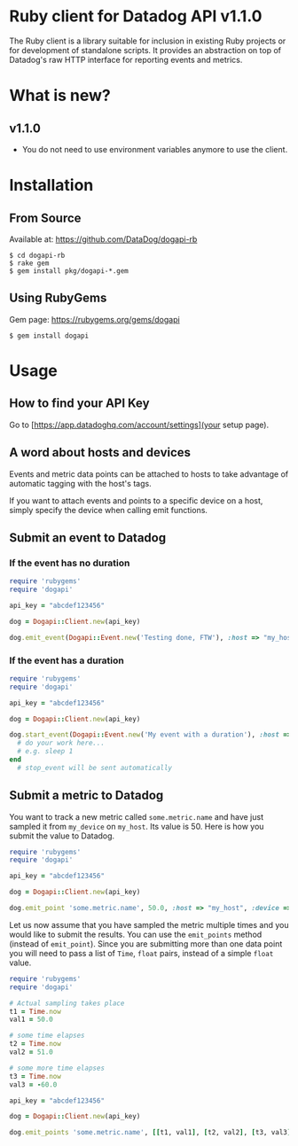 # Ruby client for Datadog API v1.1.0

The Ruby client is a library suitable for inclusion in existing Ruby projects or for development of standalone scripts. It provides an abstraction on top of Datadog's raw HTTP interface for reporting events and metrics.

# What is new?

## v1.1.0

* You do not need to use environment variables anymore to use the client.

# Installation

## From Source

Available at: https://github.com/DataDog/dogapi-rb

    $ cd dogapi-rb
    $ rake gem
    $ gem install pkg/dogapi-*.gem

## Using RubyGems

Gem page: https://rubygems.org/gems/dogapi

    $ gem install dogapi

# Usage

## How to find your API Key

Go to [https://app.datadoghq.com/account/settings](your setup page).

## A word about hosts and devices

Events and metric data points can be attached to hosts
to take advantage of automatic tagging with the host's tags.

If you want to attach events and points to a specific device
on a host, simply specify the device when calling emit functions.

## Submit an event to Datadog

### If the event has no duration

```ruby
require 'rubygems'
require 'dogapi'

api_key = "abcdef123456"

dog = Dogapi::Client.new(api_key)

dog.emit_event(Dogapi::Event.new('Testing done, FTW'), :host => "my_host")
```

### If the event has a duration

```ruby
require 'rubygems'
require 'dogapi'

api_key = "abcdef123456"

dog = Dogapi::Client.new(api_key)

dog.start_event(Dogapi::Event.new('My event with a duration'), :host => "my_host") do
  # do your work here...
  # e.g. sleep 1
end
  # stop_event will be sent automatically
```

## Submit a metric to Datadog

You want to track a new metric called `some.metric.name` and have just sampled it from `my_device` on `my_host`.
Its value is 50. Here is how you submit the value to Datadog.

```ruby
require 'rubygems'
require 'dogapi'

api_key = "abcdef123456"

dog = Dogapi::Client.new(api_key)

dog.emit_point 'some.metric.name', 50.0, :host => "my_host", :device => "my_device"
```

Let us now assume that you have sampled the metric multiple times and you would like to submit the results.
You can use the `emit_points` method (instead of `emit_point`). Since you are submitting more than one
data point you will need to pass a list of `Time`, `float` pairs, instead of a simple `float` value.

```ruby
require 'rubygems'
require 'dogapi'

# Actual sampling takes place
t1 = Time.now
val1 = 50.0

# some time elapses
t2 = Time.now
val2 = 51.0

# some more time elapses
t3 = Time.now
val3 = -60.0

api_key = "abcdef123456"

dog = Dogapi::Client.new(api_key)

dog.emit_points 'some.metric.name', [[t1, val1], [t2, val2], [t3, val3]], :host => "my_host", :device => "my_device"
```
